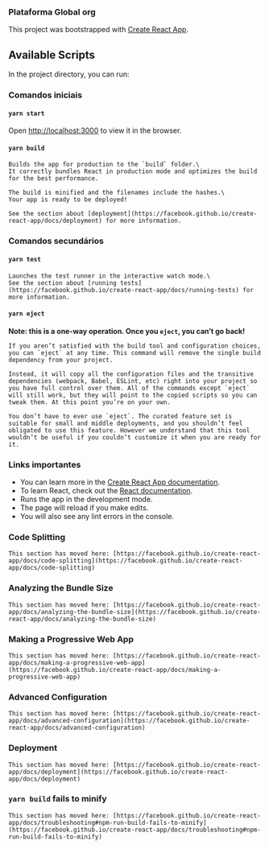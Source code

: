 ### Plataforma Global org

This project was bootstrapped with [Create React App](https://github.com/facebook/create-react-app).

## Available Scripts

In the project directory, you can run:

### Comandos iniciais

#### `yarn start`
Open [http://localhost:3000](http://localhost:3000) to view it in the browser.


#### `yarn build`
```
Builds the app for production to the `build` folder.\
It correctly bundles React in production mode and optimizes the build for the best performance.

The build is minified and the filenames include the hashes.\
Your app is ready to be deployed!

See the section about [deployment](https://facebook.github.io/create-react-app/docs/deployment) for more information.
```

### Comandos secundários

#### `yarn test`
```
Launches the test runner in the interactive watch mode.\
See the section about [running tests](https://facebook.github.io/create-react-app/docs/running-tests) for more information.
```

#### `yarn eject`

**Note: this is a one-way operation. Once you `eject`, you can’t go back!**
```
If you aren’t satisfied with the build tool and configuration choices, you can `eject` at any time. This command will remove the single build dependency from your project.

Instead, it will copy all the configuration files and the transitive dependencies (webpack, Babel, ESLint, etc) right into your project so you have full control over them. All of the commands except `eject` will still work, but they will point to the copied scripts so you can tweak them. At this point you’re on your own.

You don’t have to ever use `eject`. The curated feature set is suitable for small and middle deployments, and you shouldn’t feel obligated to use this feature. However we understand that this tool wouldn’t be useful if you couldn’t customize it when you are ready for it.
```
### Links importantes
- You can learn more in the [Create React App documentation](https://facebook.github.io/create-react-app/docs/getting-started).
- To learn React, check out the [React documentation](https://reactjs.org/).
- Runs the app in the development mode.
- The page will reload if you make edits.
- You will also see any lint errors in the console.

### Code Splitting
```
This section has moved here: [https://facebook.github.io/create-react-app/docs/code-splitting](https://facebook.github.io/create-react-app/docs/code-splitting)
```
### Analyzing the Bundle Size
```
This section has moved here: [https://facebook.github.io/create-react-app/docs/analyzing-the-bundle-size](https://facebook.github.io/create-react-app/docs/analyzing-the-bundle-size)
```
### Making a Progressive Web App
```
This section has moved here: [https://facebook.github.io/create-react-app/docs/making-a-progressive-web-app](https://facebook.github.io/create-react-app/docs/making-a-progressive-web-app)
```
### Advanced Configuration
```
This section has moved here: [https://facebook.github.io/create-react-app/docs/advanced-configuration](https://facebook.github.io/create-react-app/docs/advanced-configuration)
```
### Deployment
```
This section has moved here: [https://facebook.github.io/create-react-app/docs/deployment](https://facebook.github.io/create-react-app/docs/deployment)
```
### `yarn build` fails to minify
```
This section has moved here: [https://facebook.github.io/create-react-app/docs/troubleshooting#npm-run-build-fails-to-minify](https://facebook.github.io/create-react-app/docs/troubleshooting#npm-run-build-fails-to-minify)
```
